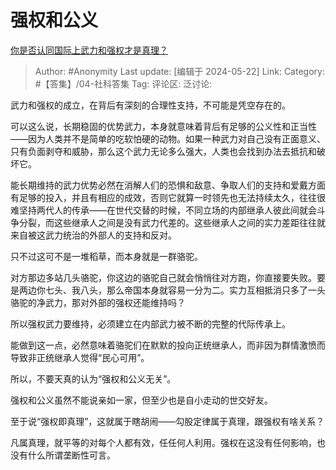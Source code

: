 # 强权和公义
[你是否认同国际上武力和强权才是真理？](https://www.zhihu.com/question/572319441/answer/3505576725)

> Author: #Anonymity
> Last update: [编辑于 2024-05-22]
> Link:
> Category: #【答集】/04-社科答集 
> Tag: 
> 评论区:
> 泛讨论:

武力和强权的成立，在背后有深刻的合理性支持，不可能是凭空存在的。

可以这么说，长期稳固的优势武力，本身就意味着背后有足够的公义性和正当性——因为人类并不是简单的吃软怕硬的动物。如果一种武力对自己没有正面意义、只有负面剥夺和威胁，那么这个武力无论多么强大，人类也会找到办法去抵抗和破坏它。

能长期维持的武力优势必然在消解人们的恐惧和敌意、争取人们的支持和爱戴方面有足够的投入，并且有相应的成效，否则它就算一时领先也无法持续太久，往往很难坚持两代人的传承——在世代交替的时候，不同立场的内部继承人彼此间就会斗争分裂，而这些继承人之间是没有武力代差的。这些继承人之间的实力差距往往就来自被这武力统治的外部人的支持和反对。

只不过这可不是一堆稻草，而本身就是一群骆驼。

对方那边多站几头骆驼，你这边的骆驼自己就会悄悄往对方跑，你直接要失败。要是两边你七头、我八头，那么帝国本身就容易一分为二。实力互相抵消只多了一头骆驼的净武力，那对外部的强权还能维持吗？

所以强权武力要维持，必须建立在内部武力被不断的完整的代际传承上。

能做到这一点，必然意味着骆驼们在默默的投向正统继承人，而非因为群情激愤而导致非正统继承人觉得“民心可用”。

所以，不要天真的认为“强权和公义无关”。

强权和公义虽然不能说亲如一家，但至少也是自小走动的世交好友。

至于说“强权即真理”，这就属于瞎胡闹——勾股定律属于真理，跟强权有啥关系？

凡属真理，就平等的对每个人都有效，任任何人利用。强权在这没有任何影响，也没有什么所谓垄断性可言。